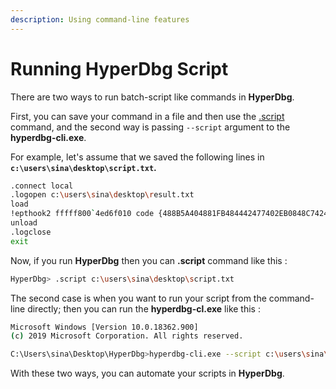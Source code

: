 ```yaml
---
description: Using command-line features
---
```


# Running HyperDbg Script

There are two ways to run batch-script like commands in **HyperDbg**.

First, you can save your command in a file and then use the [.script](https://docs.hyperdbg.com/commands/meta-commands/.script) command, and the second way is passing `--script` argument to the **hyperdbg-cli.exe**.

For example, let's assume that we saved the following lines in **`c:\users\sina\desktop\script.txt`.**

```bash
.connect local
.logopen c:\users\sina\desktop\result.txt
load
!epthook2 fffff800`4ed6f010 code {488B5A404881FB484442477402EB0848C7424048444232C3}
unload
.logclose
exit
```

Now, if you run **HyperDbg** then you can **.script** command like this :

```bash
HyperDbg> .script c:\users\sina\desktop\script.txt
```

The second case is when you want to run your script from the command-line directly; then you can run the **hyperdbg-cl.exe** like this :

```bash
Microsoft Windows [Version 10.0.18362.900]
(c) 2019 Microsoft Corporation. All rights reserved.

C:\Users\sina\Desktop\HyperDbg>hyperdbg-cli.exe --script c:\users\sina\desktop\script.txt
```

With these two ways, you can automate your scripts in **HyperDbg**.

